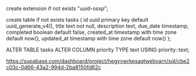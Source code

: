 create extension if not exists "uuid-ossp";

create table if not exists tasks (
  id uuid primary key default uuid_generate_v4(),
  title text not null,
  description text,
  due_date timestamp,
  completed boolean default false,
  created_at timestamp with time zone default now(),
  updated_at timestamp with time zone default now()
);

ALTER TABLE tasks
ALTER COLUMN priority TYPE text USING priority::text;

https://supabase.com/dashboard/project/hegyvwrkesaqtwebvarn/sql/cbe2c03c-0d66-43a2-994d-2ba8150fd62c

